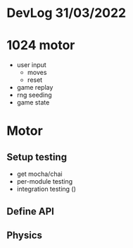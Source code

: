 DevLog 31/03/2022
=================


1024 motor
=========
- user input
  - moves
  - reset
- game replay
- rng seeding
- game state

# Motor
## Setup testing
  + get mocha/chai
  + per-module testing
  + integration testing ()
## Define API
## Physics